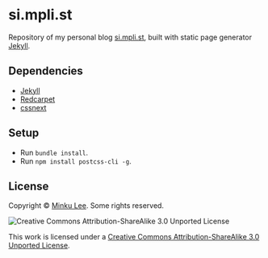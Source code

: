 # si.mpli.st

Repository of my personal blog [si.mpli.st](http://si.mpli.st/), built with static page generator [Jekyll](http://jekyllrb.com/).


## Dependencies

- [Jekyll](http://jekyllrb.com/)
- [Redcarpet](https://github.com/vmg/redcarpet)
- [cssnext](http://cssnext.io/)

## Setup

- Run `bundle install`.
- Run `npm install postcss-cli -g`.


## License

Copyright © [Minku Lee](mailto:premist@me.com). Some rights reserved.

![Creative Commons Attribution-ShareAlike 3.0 Unported License](http://i.creativecommons.org/l/by-sa/3.0/88x31.png)

This work is licensed under a [Creative Commons Attribution-ShareAlike 3.0 Unported License](http://creativecommons.org/licenses/by-sa/3.0/deed.en_US).
